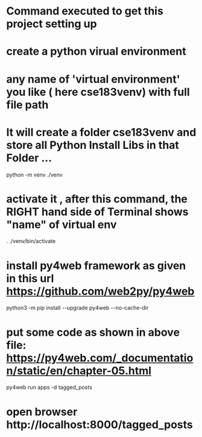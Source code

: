 # Command executed to get this project setting up

# create a python virual environment
# any name of 'virtual environment' you like ( here cse183venv) with full file path
# It will create a folder cse183venv and store all Python Install Libs in that Folder ...
python -m venv ./venv

# activate it , after this command, the RIGHT hand side of Terminal shows "name" of virtual env
. ./venv/bin/activate


# install py4web framework as given in this url https://github.com/web2py/py4web 
python3 -m pip install --upgrade py4web --no-cache-dir 


# put some code as shown in above file: https://py4web.com/_documentation/static/en/chapter-05.html
py4web run apps -d tagged_posts

# open browser http://localhost:8000/tagged_posts
